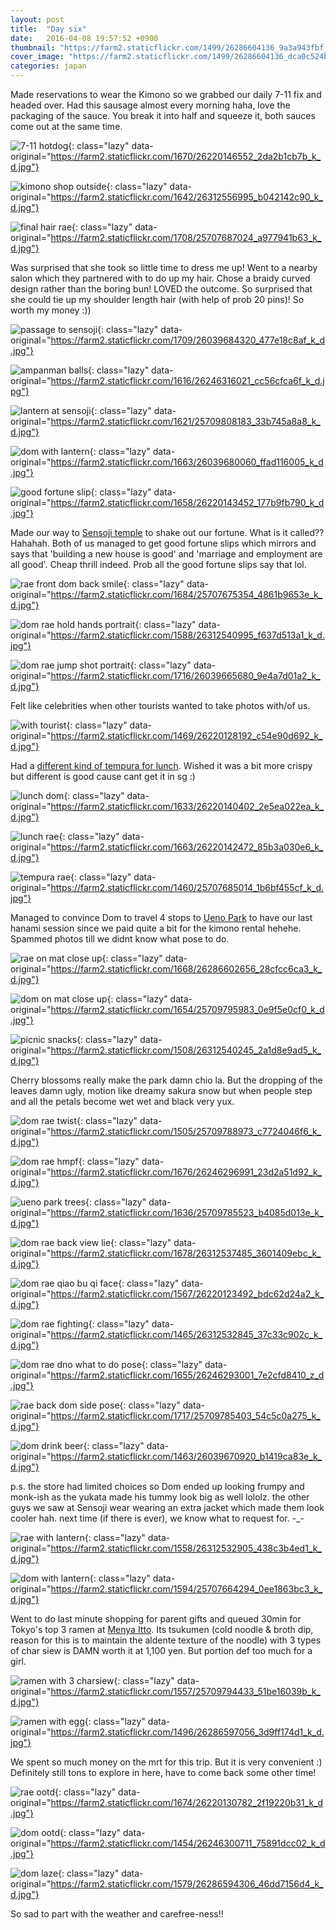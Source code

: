 ```yaml
---
layout: post
title:  "Day six"
date:   2016-04-08 19:57:52 +0900
thumbnail: "https://farm2.staticflickr.com/1499/26286604136_9a3a943fbf_z_d.jpg"
cover_image: "https://farm2.staticflickr.com/1499/26286604136_dca0c524b0_k_d.jpg"
categories: japan
---
```


Made reservations to wear the Kimono so we grabbed our daily 7-11 fix and headed over. Had this sausage almost every morning haha, love the packaging of the sauce. You break it into half and squeeze it, both sauces come out at the same time.

![7-11 hotdog](){: class="lazy" data-original="https://farm2.staticflickr.com/1670/26220146552_2da2b1cb7b_k_d.jpg"}

![kimono shop outside](){: class="lazy" data-original="https://farm2.staticflickr.com/1642/26312556995_b042142c90_k_d.jpg"}

![final hair rae](){: class="lazy" data-original="https://farm2.staticflickr.com/1708/25707687024_a977941b63_k_d.jpg"}

Was surprised that she took so little time to dress me up! Went to a nearby salon which they partnered with to do up my hair. Chose a braidy curved design rather than the boring bun! LOVED the outcome. So surprised that she could tie up my shoulder length hair (with help of prob 20 pins)! So worth my money :))

![passage to sensoji](){: class="lazy" data-original="https://farm2.staticflickr.com/1709/26039684320_477e18c8af_k_d.jpg"}

![ampanman balls](){: class="lazy" data-original="https://farm2.staticflickr.com/1616/26246316021_cc56cfca6f_k_d.jpg"}

![lantern at sensoji](){: class="lazy" data-original="https://farm2.staticflickr.com/1621/25709808183_33b745a8a8_k_d.jpg"}

![dom with lantern](){: class="lazy" data-original="https://farm2.staticflickr.com/1663/26039680060_ffad116005_k_d.jpg"}

![good fortune slip](){: class="lazy" data-original="https://farm2.staticflickr.com/1658/26220143452_177b9fb790_k_d.jpg"}

Made our way to [Sensoji temple] to shake out our fortune. What is it called?? Hahahah. Both of us managed to get good fortune slips which mirrors and says that 'building a new house is good' and 'marriage and employment are all good'. Cheap thrill indeed. Prob all the good fortune slips say that lol.

![rae front dom back smile](){: class="lazy" data-original="https://farm2.staticflickr.com/1684/25707675354_4861b9653e_k_d.jpg"}

![dom rae hold hands portrait](){: class="lazy" data-original="https://farm2.staticflickr.com/1588/26312540995_f637d513a1_k_d.jpg"}

![dom rae jump shot portrait](){: class="lazy" data-original="https://farm2.staticflickr.com/1716/26039665680_9e4a7d01a2_k_d.jpg"}

Felt like celebrities when other tourists wanted to take photos with/of us.

![with tourist](){: class="lazy" data-original="https://farm2.staticflickr.com/1469/26220128192_c54e90d692_k_d.jpg"}

Had a [different kind of tempura for lunch]. Wished it was a bit more crispy but different is good cause cant get it in sg :)

![lunch dom](){: class="lazy" data-original="https://farm2.staticflickr.com/1633/26220140402_2e5ea022ea_k_d.jpg"}

![lunch rae](){: class="lazy" data-original="https://farm2.staticflickr.com/1663/26220142472_85b3a030e6_k_d.jpg"}

![tempura rae](){: class="lazy" data-original="https://farm2.staticflickr.com/1460/25707685014_1b6bf455cf_k_d.jpg"}

Managed to convince Dom to travel 4 stops to [Ueno Park] to have our last hanami session since we paid quite a bit for the kimono rental hehehe. Spammed photos till we didnt know what pose to do. 

![rae on mat close up](){: class="lazy" data-original="https://farm2.staticflickr.com/1668/26286602656_28cfcc6ca3_k_d.jpg"}

![dom on mat close up](){: class="lazy" data-original="https://farm2.staticflickr.com/1654/25709795983_0e9f5e0cf0_k_d.jpg"}

![picnic snacks](){: class="lazy" data-original="https://farm2.staticflickr.com/1508/26312540245_2a1d8e9ad5_k_d.jpg"}

Cherry blossoms really make the park damn chio la. But the dropping of the leaves damn ugly, motion like dreamy sakura snow but when people step and all the petals become wet wet and black very yux.

![dom rae twist](){: class="lazy" data-original="https://farm2.staticflickr.com/1505/25709788973_c7724046f6_k_d.jpg"}

![dom rae hmpf](){: class="lazy" data-original="https://farm2.staticflickr.com/1676/26246296991_23d2a51d92_k_d.jpg"}

![ueno park trees](){: class="lazy" data-original="https://farm2.staticflickr.com/1636/25709785523_b4085d013e_k_d.jpg"}

![dom rae back view lie](){: class="lazy" data-original="https://farm2.staticflickr.com/1678/26312537485_3601409ebc_k_d.jpg"}

![dom rae qiao bu qi face](){: class="lazy" data-original="https://farm2.staticflickr.com/1567/26220123492_bdc62d24a2_k_d.jpg"}

![dom rae fighting](){: class="lazy" data-original="https://farm2.staticflickr.com/1465/26312532845_37c33c902c_k_d.jpg"}

![dom rae dno what to do pose](){: class="lazy" data-original="https://farm2.staticflickr.com/1655/26246293001_7e2cfd8410_z_d.jpg"}

![rae back dom side pose](){: class="lazy" data-original="https://farm2.staticflickr.com/1717/25709785403_54c5c0a275_k_d.jpg"}

![dom drink beer](){: class="lazy" data-original="https://farm2.staticflickr.com/1463/26039670920_b1419ca83e_k_d.jpg"}

p.s. the store had limited choices so Dom ended up looking frumpy and monk-ish as the yukata made his tummy look big as well lololz. the other guys we saw at Sensoji wear wearing an extra jacket which made them look cooler hah. next time (if there is ever), we know what to request for. -_-

![rae with lantern](){: class="lazy" data-original="https://farm2.staticflickr.com/1558/26312532905_438c3b4ed1_k_d.jpg"}

![dom with lantern](){: class="lazy" data-original="https://farm2.staticflickr.com/1594/25707664294_0ee1863bc3_k_d.jpg"}

Went to do last minute shopping for parent gifts and queued 30min for Tokyo's top 3 ramen at [Menya Itto]. Its tsukumen (cold noodle & broth dip, reason for this is to maintain the aldente texture of the noodle) with 3 types of char siew is DAMN worth it at 1,100 yen. But portion def too much for a girl.

![ramen with 3 charsiew](){: class="lazy" data-original="https://farm2.staticflickr.com/1557/25709794433_51be16039b_k_d.jpg"}

![ramen with egg](){: class="lazy" data-original="https://farm2.staticflickr.com/1496/26286597056_3d9ff174d1_k_d.jpg"}

We spent so much money on the mrt for this trip. But it is very convenient :) Definitely still tons to explore in here, have to come back some other time!

![rae ootd](){: class="lazy" data-original="https://farm2.staticflickr.com/1674/26220130782_2f19220b31_k_d.jpg"}

![dom ootd](){: class="lazy" data-original="https://farm2.staticflickr.com/1454/26246300711_75891dcc02_k_d.jpg"}

![dom laze](){: class="lazy" data-original="https://farm2.staticflickr.com/1579/26286594306_46dd7156d4_k_d.jpg"}

So sad to part with the weather and carefree-ness!!

[different kind of tempura for lunch]: https://www.tripadvisor.com/Restaurant_Review-g1066461-d1690560-Reviews-Daikokuya_Tempura-Taito_Tokyo_Tokyo_Prefecture_Kanto.html

[Sensoji temple]: http://www.senso-ji.jp/about/index_e.html

[Ueno Park]: https://www.tripadvisor.com/Attraction_Review-g1066461-d320441-Reviews-Ueno_Park-Taito_Tokyo_Tokyo_Prefecture_Kanto.html

[Menya Itto]: https://www.tripadvisor.com/Restaurant_Review-g1066447-d6049761-Reviews-Menya_Itto-Katsushika_Tokyo_Tokyo_Prefecture_Kanto.html

